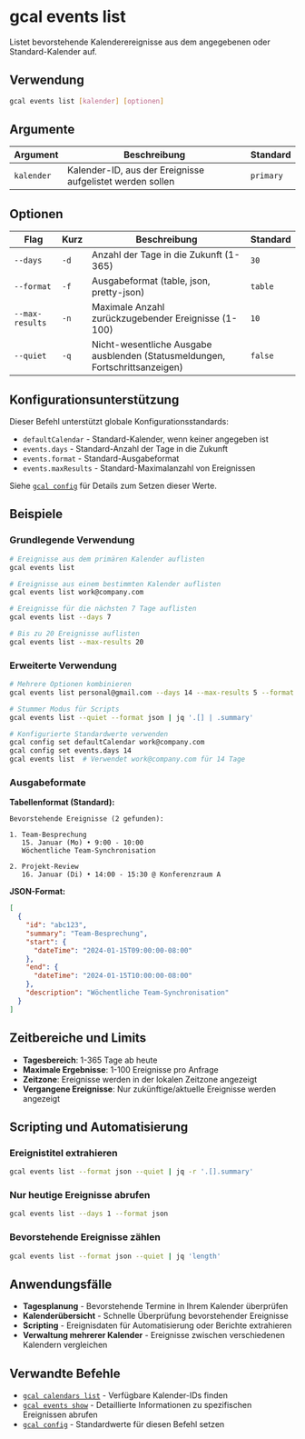 # gcal events list

Listet bevorstehende Kalenderereignisse aus dem angegebenen oder Standard-Kalender auf.

## Verwendung

```bash
gcal events list [kalender] [optionen]
```

## Argumente

| Argument | Beschreibung | Standard |
|----------|--------------|----------|
| `kalender` | Kalender-ID, aus der Ereignisse aufgelistet werden sollen | `primary` |

## Optionen

| Flag | Kurz | Beschreibung | Standard |
|------|------|--------------|----------|
| `--days` | `-d` | Anzahl der Tage in die Zukunft (1-365) | `30` |
| `--format` | `-f` | Ausgabeformat (table, json, pretty-json) | `table` |
| `--max-results` | `-n` | Maximale Anzahl zurückzugebender Ereignisse (1-100) | `10` |
| `--quiet` | `-q` | Nicht-wesentliche Ausgabe ausblenden (Statusmeldungen, Fortschrittsanzeigen) | `false` |

## Konfigurationsunterstützung

Dieser Befehl unterstützt globale Konfigurationsstandards:

- `defaultCalendar` - Standard-Kalender, wenn keiner angegeben ist
- `events.days` - Standard-Anzahl der Tage in die Zukunft
- `events.format` - Standard-Ausgabeformat
- `events.maxResults` - Standard-Maximalanzahl von Ereignissen

Siehe [`gcal config`](config.md) für Details zum Setzen dieser Werte.

## Beispiele

### Grundlegende Verwendung

```bash
# Ereignisse aus dem primären Kalender auflisten
gcal events list

# Ereignisse aus einem bestimmten Kalender auflisten
gcal events list work@company.com

# Ereignisse für die nächsten 7 Tage auflisten
gcal events list --days 7

# Bis zu 20 Ereignisse auflisten
gcal events list --max-results 20
```

### Erweiterte Verwendung

```bash
# Mehrere Optionen kombinieren
gcal events list personal@gmail.com --days 14 --max-results 5 --format json

# Stummer Modus für Scripts
gcal events list --quiet --format json | jq '.[] | .summary'

# Konfigurierte Standardwerte verwenden
gcal config set defaultCalendar work@company.com
gcal config set events.days 14
gcal events list  # Verwendet work@company.com für 14 Tage
```

### Ausgabeformate

**Tabellenformat (Standard):**
```
Bevorstehende Ereignisse (2 gefunden):

1. Team-Besprechung
   15. Januar (Mo) • 9:00 - 10:00
   Wöchentliche Team-Synchronisation

2. Projekt-Review
   16. Januar (Di) • 14:00 - 15:30 @ Konferenzraum A
```

**JSON-Format:**
```json
[
  {
    "id": "abc123",
    "summary": "Team-Besprechung",
    "start": {
      "dateTime": "2024-01-15T09:00:00-08:00"
    },
    "end": {
      "dateTime": "2024-01-15T10:00:00-08:00"
    },
    "description": "Wöchentliche Team-Synchronisation"
  }
]
```

## Zeitbereiche und Limits

- **Tagesbereich**: 1-365 Tage ab heute
- **Maximale Ergebnisse**: 1-100 Ereignisse pro Anfrage
- **Zeitzone**: Ereignisse werden in der lokalen Zeitzone angezeigt
- **Vergangene Ereignisse**: Nur zukünftige/aktuelle Ereignisse werden angezeigt

## Scripting und Automatisierung

### Ereignistitel extrahieren
```bash
gcal events list --format json --quiet | jq -r '.[].summary'
```

### Nur heutige Ereignisse abrufen
```bash
gcal events list --days 1 --format json
```

### Bevorstehende Ereignisse zählen
```bash
gcal events list --format json --quiet | jq 'length'
```

## Anwendungsfälle

- **Tagesplanung** - Bevorstehende Termine in Ihrem Kalender überprüfen
- **Kalenderübersicht** - Schnelle Überprüfung bevorstehender Ereignisse
- **Scripting** - Ereignisdaten für Automatisierung oder Berichte extrahieren
- **Verwaltung mehrerer Kalender** - Ereignisse zwischen verschiedenen Kalendern vergleichen

## Verwandte Befehle

- [`gcal calendars list`](calendars-list.md) - Verfügbare Kalender-IDs finden
- [`gcal events show`](events-show.md) - Detaillierte Informationen zu spezifischen Ereignissen abrufen
- [`gcal config`](config.md) - Standardwerte für diesen Befehl setzen